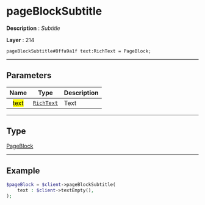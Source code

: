 # pageBlockSubtitle

**Description** : *Subtitle*

**Layer** : 214

```tl
pageBlockSubtitle#8ffa9a1f text:RichText = PageBlock;
```

---

## Parameters

| Name | Type | Description |
| :---: | :---: | :--- |
| <mark>text</mark> | [`RichText`](type/RichText) | Text |

---

## Type

[PageBlock](type/PageBlock)

---

## Example

```php
$pageBlock = $client->pageBlockSubtitle(
	text : $client->textEmpty(),
);
```